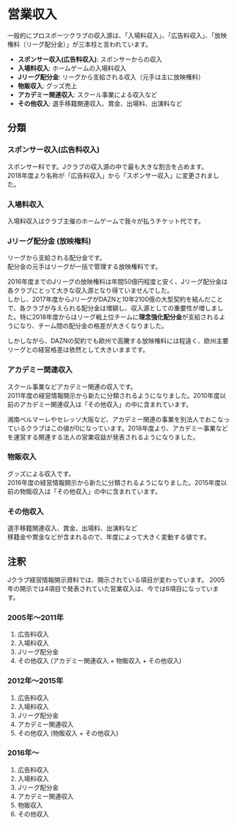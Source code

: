 # 営業収入

一般的にプロスポーツクラブの収入源は、「入場料収入」、「広告料収入」、「放映権料（リーグ配分金）」が三本柱と言われています。

- **スポンサー収入(広告料収入)**: スポンサーからの収入
- **入場料収入**: ホームゲームの入場料収入
- **Jリーグ配分金**: リーグから支給される収入（元手は主に放映権料）
- **物販収入**: グッズ売上
- **アカデミー関連収入**: スクール事業による収入など
- **その他収入**: 選手移籍関連収入、賞金、出場料、出演料など

## 分類

### スポンサー収入(広告料収入)

スポンサー料です。Jクラブの収入源の中で最も大きな割合を占めます。  
2018年度より名称が「広告料収入」から「スポンサー収入」に変更されました。

### 入場料収入

入場料収入はクラブ主催のホームゲームで我々が払うチケット代です。

### Jリーグ配分金 (放映権料)

リーグから支給される配分金です。  
配分金の元手はリーグが一括で管理する放映権料です。  

2016年度までのJリーグの放映権料は年間50億円程度と安く、Jリーグ配分金は各クラブにとって大きな収入源となり得ていませんでした。  
しかし、2017年度からJリーグがDAZNと10年2100億の大型契約を結んだことで、各クラブが与えられる配分金は増額し、収入源としての重要性が増しました。特に2018年度からはリーグ戦上位チームに**理念強化配分金**が支給されるようになり、チーム間の配分金の格差が大きくなりました。

しかしながら、DAZNの契約でも欧州で高騰する放映権料には程遠く、欧州主要リーグとの経営格差は依然として大きいままです。

### アカデミー関連収入

スクール事業などアカデミー関連の収入です。  
2011年度の経営情報開示から新たに分類されるようになりました。2010年度以前のアカデミー関連収入は「その他収入」の中に含まれています。

湘南ベルマーレやセレッソ大阪など、アカデミー関連の事業を別法人でおこなっているクラブはこの値が0になっています。2018年度より、アカデミー事業などを運営する関連する法人の営業収益が発表されるようになりました。

### 物販収入

グッズによる収入です。  
2016年度の経営情報開示から新たに分類されるようになりました。2015年度以前の物販収入は「その他収入」の中に含まれています。

### その他収入

選手移籍関連収入、賞金、出場料、出演料など  
移籍金や賞金などが含まれるので、年度によって大きく変動する値です。

## 注釈

Jクラブ経営情報開示資料では、開示されている項目が変わっています。
2005年の開示では4項目で発表されていた営業収入は、今では6項目になっています。

### 2005年〜2011年

1. 広告料収入
2. 入場料収入
3. Jリーグ配分金
4. その他収入 (アカデミー関連収入 + 物販収入 + その他収入)

### 2012年〜2015年

1. 広告料収入
2. 入場料収入
3. Jリーグ配分金
4. アカデミー関連収入
5. その他収入 (物販収入 + その他収入)

### 2016年〜

1. 広告料収入
2. 入場料収入
3. Jリーグ配分金
4. アカデミー関連収入
5. 物販収入
6. その他収入
